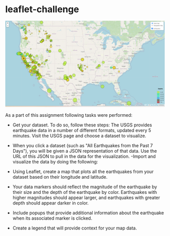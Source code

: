 # leaflet-challenge

![image](/Leaflet%20Part%201/Images/Screenshot%202023-06-09%20165649.png)

As a part of this assignment following tasks were performed:

- Get your dataset. To do so, follow these steps: The USGS provides earthquake data in a number of different formats, updated every 5 minutes. Visit the USGS page and choose a dataset to visualize. 
- When you click a dataset (such as "All Earthquakes from the Past 7 Days"), you will be given a JSON representation of that data. Use the URL of this JSON to pull in the data for the visualization. 
-Import and visualize the data by doing the following:

- Using Leaflet, create a map that plots all the earthquakes from your dataset based on their longitude and latitude.

- Your data markers should reflect the magnitude of the earthquake by their size and the depth of the earthquake by color. Earthquakes with higher magnitudes should appear larger, and earthquakes with greater depth should appear darker in color.


- Include popups that provide additional information about the earthquake when its associated marker is clicked.

- Create a legend that will provide context for your map data.

